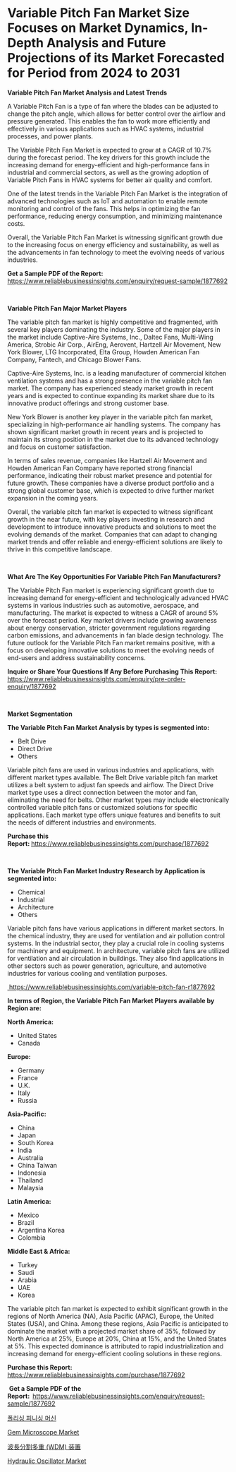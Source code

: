 <p><h1>Variable Pitch Fan Market Size Focuses on Market Dynamics, In-Depth Analysis and Future Projections of its Market Forecasted for Period from 2024 to 2031</h1></p><p><strong>Variable Pitch Fan Market Analysis and Latest Trends</strong></p>
<p><p>A Variable Pitch Fan is a type of fan where the blades can be adjusted to change the pitch angle, which allows for better control over the airflow and pressure generated. This enables the fan to work more efficiently and effectively in various applications such as HVAC systems, industrial processes, and power plants.</p><p>The Variable Pitch Fan Market is expected to grow at a CAGR of 10.7% during the forecast period. The key drivers for this growth include the increasing demand for energy-efficient and high-performance fans in industrial and commercial sectors, as well as the growing adoption of Variable Pitch Fans in HVAC systems for better air quality and comfort.</p><p>One of the latest trends in the Variable Pitch Fan Market is the integration of advanced technologies such as IoT and automation to enable remote monitoring and control of the fans. This helps in optimizing the fan performance, reducing energy consumption, and minimizing maintenance costs.</p><p>Overall, the Variable Pitch Fan Market is witnessing significant growth due to the increasing focus on energy efficiency and sustainability, as well as the advancements in fan technology to meet the evolving needs of various industries.</p></p>
<p><strong>Get a Sample PDF of the Report:&nbsp;</strong> <a href="https://www.reliablebusinessinsights.com/enquiry/request-sample/1877692">https://www.reliablebusinessinsights.com/enquiry/request-sample/1877692</a></p>
<p>&nbsp;</p>
<p><strong>Variable Pitch Fan Major Market Players</strong></p>
<p><p>The variable pitch fan market is highly competitive and fragmented, with several key players dominating the industry. Some of the major players in the market include Captive-Aire Systems, Inc., Daltec Fans, Multi-Wing America, Strobic Air Corp., AirEng, Aerovent, Hartzell Air Movement, New York Blower, LTG Incorporated, Elta Group, Howden American Fan Company, Fantech, and Chicago Blower Fans.</p><p>Captive-Aire Systems, Inc. is a leading manufacturer of commercial kitchen ventilation systems and has a strong presence in the variable pitch fan market. The company has experienced steady market growth in recent years and is expected to continue expanding its market share due to its innovative product offerings and strong customer base.</p><p>New York Blower is another key player in the variable pitch fan market, specializing in high-performance air handling systems. The company has shown significant market growth in recent years and is projected to maintain its strong position in the market due to its advanced technology and focus on customer satisfaction.</p><p>In terms of sales revenue, companies like Hartzell Air Movement and Howden American Fan Company have reported strong financial performance, indicating their robust market presence and potential for future growth. These companies have a diverse product portfolio and a strong global customer base, which is expected to drive further market expansion in the coming years.</p><p>Overall, the variable pitch fan market is expected to witness significant growth in the near future, with key players investing in research and development to introduce innovative products and solutions to meet the evolving demands of the market. Companies that can adapt to changing market trends and offer reliable and energy-efficient solutions are likely to thrive in this competitive landscape.</p></p>
<p>&nbsp;</p>
<p><strong>What Are The Key Opportunities For Variable Pitch Fan Manufacturers?</strong></p>
<p><p>The Variable Pitch Fan market is experiencing significant growth due to increasing demand for energy-efficient and technologically advanced HVAC systems in various industries such as automotive, aerospace, and manufacturing. The market is expected to witness a CAGR of around 5% over the forecast period. Key market drivers include growing awareness about energy conservation, stricter government regulations regarding carbon emissions, and advancements in fan blade design technology. The future outlook for the Variable Pitch Fan market remains positive, with a focus on developing innovative solutions to meet the evolving needs of end-users and address sustainability concerns.</p></p>
<p><strong>Inquire or Share Your Questions If Any Before Purchasing This Report:</strong> <a href="https://www.reliablebusinessinsights.com/enquiry/pre-order-enquiry/1877692">https://www.reliablebusinessinsights.com/enquiry/pre-order-enquiry/1877692</a></p>
<p>&nbsp;</p>
<p><strong>Market Segmentation</strong></p>
<p><strong>The Variable Pitch Fan Market Analysis by types is segmented into:</strong></p>
<p><ul><li>Belt Drive</li><li>Direct Drive</li><li>Others</li></ul></p>
<p><p>Variable pitch fans are used in various industries and applications, with different market types available. The Belt Drive variable pitch fan market utilizes a belt system to adjust fan speeds and airflow. The Direct Drive market type uses a direct connection between the motor and fan, eliminating the need for belts. Other market types may include electronically controlled variable pitch fans or customized solutions for specific applications. Each market type offers unique features and benefits to suit the needs of different industries and environments.</p></p>
<p><strong>Purchase this Report:&nbsp;</strong><a href="https://www.reliablebusinessinsights.com/purchase/1877692">https://www.reliablebusinessinsights.com/purchase/1877692</a></p>
<p>&nbsp;</p>
<p><strong>The Variable Pitch Fan Market Industry Research by Application is segmented into:</strong></p>
<p><ul><li>Chemical</li><li>Industrial</li><li>Architecture</li><li>Others</li></ul></p>
<p><p>Variable pitch fans have various applications in different market sectors. In the chemical industry, they are used for ventilation and air pollution control systems. In the industrial sector, they play a crucial role in cooling systems for machinery and equipment. In architecture, variable pitch fans are utilized for ventilation and air circulation in buildings. They also find applications in other sectors such as power generation, agriculture, and automotive industries for various cooling and ventilation purposes.</p></p>
<p><a href="https://www.reliablebusinessinsights.com/variable-pitch-fan-r1877692">&nbsp;https://www.reliablebusinessinsights.com/variable-pitch-fan-r1877692</a></p>
<p><strong>In terms of Region, the Variable Pitch Fan Market Players available by Region are:</strong></p>
<p>
    <p> <strong> North America: </strong>
        <ul>
            <li>United States</li>
            <li>Canada</li>
        </ul>
        </p> 
    <p> <strong> Europe: </strong>
        <ul>
            <li>Germany</li>
            <li>France</li>
            <li>U.K.</li>
            <li>Italy</li>
            <li>Russia</li>
        </ul>
        </p> 
    <p> <strong> Asia-Pacific: </strong>
        <ul>
            <li>China</li>
            <li>Japan</li>
            <li>South Korea</li>
            <li>India</li>
            <li>Australia</li>
            <li>China Taiwan</li>
            <li>Indonesia</li>
            <li>Thailand</li>
            <li>Malaysia</li>
        </ul>
        </p> 
    <p> <strong> Latin America: </strong>
        <ul>
            <li>Mexico</li>
            <li>Brazil</li>
            <li>Argentina Korea</li>
            <li>Colombia</li>
        </ul>
        </p> 
    <p> <strong> Middle East & Africa: </strong>
        <ul>
            <li>Turkey</li>
            <li>Saudi</li>
            <li>Arabia</li>
            <li>UAE</li>
            <li>Korea</li>
        </ul>
    </p>
    </p>
<p><p>The variable pitch fan market is expected to exhibit significant growth in the regions of North America (NA), Asia Pacific (APAC), Europe, the United States (USA), and China. Among these regions, Asia Pacific is anticipated to dominate the market with a projected market share of 35%, followed by North America at 25%, Europe at 20%, China at 15%, and the United States at 5%. This expected dominance is attributed to rapid industrialization and increasing demand for energy-efficient cooling solutions in these regions.</p></p>
<p><strong>Purchase this Report: </strong><a href="https://www.reliablebusinessinsights.com/purchase/1877692">https://www.reliablebusinessinsights.com/purchase/1877692</a></p>
<p>&nbsp;<strong>Get a Sample PDF of the Report:&nbsp;&nbsp;</strong><a href="https://www.reliablebusinessinsights.com/enquiry/request-sample/1877692">https://www.reliablebusinessinsights.com/enquiry/request-sample/1877692</a></p>
<p><strong></strong></p>
<p><p><a href="https://github.com/hzumrdvas204296/Market-Research-Report-List-2/blob/main/4293238173185.md">폴리싱 피니싱 머신</a></p><p><a href="https://github.com/LibbySpencer2018/Market-Research-Report-List-1/blob/main/gem-microscope-market.md">Gem Microscope Market</a></p><p><a href="https://github.com/BrionnaBoyle/Market-Research-Report-List-1/blob/main/9894414160994.md">波長分割多重 (WDM) 装置</a></p><p><a href="https://github.com/ashman753/Market-Research-Report-List-1/blob/main/hydraulic-oscillator-market.md">Hydraulic Oscillator Market</a></p></p>